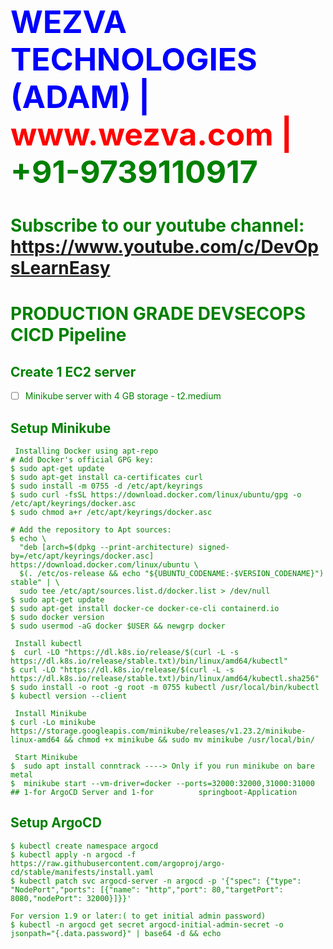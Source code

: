 <html><body><h1 style="font-size:50px;color:blue;">WEZVA TECHNOLOGIES (ADAM) | <font style="color:red;"> www.wezva.com | <font style="color:green;"> +91-9739110917 </h1>
<h1> Subscribe to our youtube channel: 
<a href="https://www.youtube.com/c/DevOpsLearnEasy">https://www.youtube.com/c/DevOpsLearnEasy</a> </h1>
</body></html>


# PRODUCTION GRADE DEVSECOPS CICD Pipeline

## Create 1 EC2 server
- [ ] Minikube server with 4 GB storage - t2.medium

## Setup Minikube
```
 Installing Docker using apt-repo
# Add Docker's official GPG key:
$ sudo apt-get update
$ sudo apt-get install ca-certificates curl 
$ sudo install -m 0755 -d /etc/apt/keyrings
$ sudo curl -fsSL https://download.docker.com/linux/ubuntu/gpg -o /etc/apt/keyrings/docker.asc
$ sudo chmod a+r /etc/apt/keyrings/docker.asc

# Add the repository to Apt sources:
$ echo \
  "deb [arch=$(dpkg --print-architecture) signed-by=/etc/apt/keyrings/docker.asc] https://download.docker.com/linux/ubuntu \
  $(. /etc/os-release && echo "${UBUNTU_CODENAME:-$VERSION_CODENAME}") stable" | \
  sudo tee /etc/apt/sources.list.d/docker.list > /dev/null
$ sudo apt-get update
$ sudo apt-get install docker-ce docker-ce-cli containerd.io
$ sudo docker version
$ sudo usermod -aG docker $USER && newgrp docker

 Install kubectl
$  curl -LO "https://dl.k8s.io/release/$(curl -L -s https://dl.k8s.io/release/stable.txt)/bin/linux/amd64/kubectl"
$ curl -LO "https://dl.k8s.io/release/$(curl -L -s https://dl.k8s.io/release/stable.txt)/bin/linux/amd64/kubectl.sha256"
$ sudo install -o root -g root -m 0755 kubectl /usr/local/bin/kubectl
$ kubectl version --client

 Install Minikube
$ curl -Lo minikube https://storage.googleapis.com/minikube/releases/v1.23.2/minikube-linux-amd64 && chmod +x minikube && sudo mv minikube /usr/local/bin/

 Start Minikube
$  sudo apt install conntrack ----> Only if you run minikube on bare metal
$  minikube start --vm-driver=docker --ports=32000:32000,31000:31000 ## 1-for ArgoCD Server and 1-for          springboot-Application
```

## Setup ArgoCD
```
$ kubectl create namespace argocd
$ kubectl apply -n argocd -f https://raw.githubusercontent.com/argoproj/argo-cd/stable/manifests/install.yaml
$ kubectl patch svc argocd-server -n argocd -p '{"spec": {"type": "NodePort","ports": [{"name": "http","port": 80,"targetPort": 8080,"nodePort": 32000}]}}' 

For version 1.9 or later:( to get initial admin password)
$ kubectl -n argocd get secret argocd-initial-admin-secret -o jsonpath="{.data.password}" | base64 -d && echo
```
